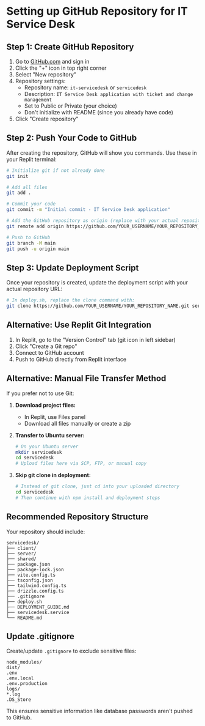 # Setting up GitHub Repository for IT Service Desk

## Step 1: Create GitHub Repository

1. Go to [GitHub.com](https://github.com) and sign in
2. Click the "+" icon in top right corner
3. Select "New repository"
4. Repository settings:
   - Repository name: `it-servicedesk` or `servicedesk`
   - Description: `IT Service Desk application with ticket and change management`
   - Set to Public or Private (your choice)
   - Don't initialize with README (since you already have code)
5. Click "Create repository"

## Step 2: Push Your Code to GitHub

After creating the repository, GitHub will show you commands. Use these in your Replit terminal:

```bash
# Initialize git if not already done
git init

# Add all files
git add .

# Commit your code
git commit -m "Initial commit - IT Service Desk application"

# Add the GitHub repository as origin (replace with your actual repository URL)
git remote add origin https://github.com/YOUR_USERNAME/YOUR_REPOSITORY_NAME.git

# Push to GitHub
git branch -M main
git push -u origin main
```

## Step 3: Update Deployment Script

Once your repository is created, update the deployment script with your actual repository URL:

```bash
# In deploy.sh, replace the clone command with:
git clone https://github.com/YOUR_USERNAME/YOUR_REPOSITORY_NAME.git servicedesk
```

## Alternative: Use Replit Git Integration

1. In Replit, go to the "Version Control" tab (git icon in left sidebar)
2. Click "Create a Git repo"
3. Connect to GitHub account
4. Push to GitHub directly from Replit interface

## Alternative: Manual File Transfer Method

If you prefer not to use Git:

1. **Download project files:**
   - In Replit, use Files panel
   - Download all files manually or create a zip

2. **Transfer to Ubuntu server:**
   ```bash
   # On your Ubuntu server
   mkdir servicedesk
   cd servicedesk
   # Upload files here via SCP, FTP, or manual copy
   ```

3. **Skip git clone in deployment:**
   ```bash
   # Instead of git clone, just cd into your uploaded directory
   cd servicedesk
   # Then continue with npm install and deployment steps
   ```

## Recommended Repository Structure

Your repository should include:
```
servicedesk/
├── client/
├── server/
├── shared/
├── package.json
├── package-lock.json
├── vite.config.ts
├── tsconfig.json
├── tailwind.config.ts
├── drizzle.config.ts
├── .gitignore
├── deploy.sh
├── DEPLOYMENT_GUIDE.md
├── servicedesk.service
└── README.md
```

## Update .gitignore

Create/update `.gitignore` to exclude sensitive files:

```
node_modules/
dist/
.env
.env.local
.env.production
logs/
*.log
.DS_Store
```

This ensures sensitive information like database passwords aren't pushed to GitHub.